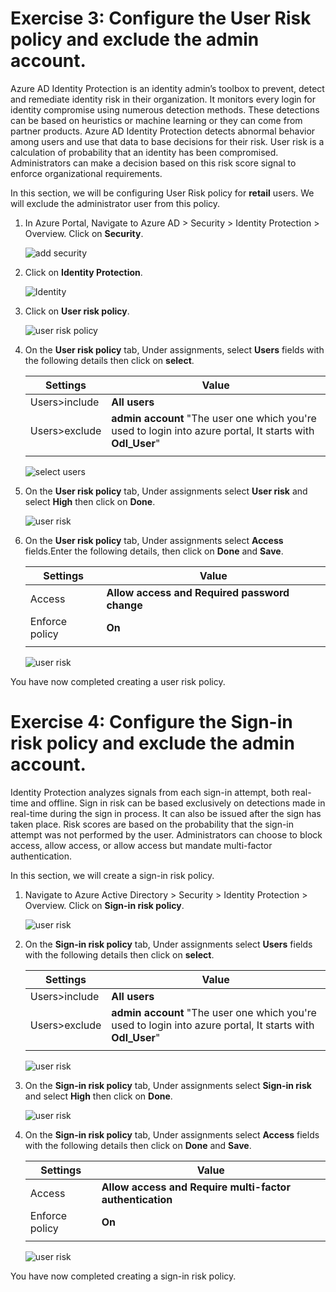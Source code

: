 # Exercise 3: Configure the User Risk policy and exclude the admin account.
Azure AD Identity Protection is an identity admin’s toolbox to prevent, detect and remediate identity risk in their organization. It monitors every login for identity compromise using numerous detection methods. These detections can be based on heuristics or machine learning or they can come from partner products. Azure AD Identity Protection detects abnormal behavior among users and use that data to base decisions for their risk. User risk is a calculation of probability that an identity has been compromised. Administrators can make a decision based on this risk score signal to enforce organizational requirements.

In this section, we will be configuring User Risk policy for **retail** users. We will exclude the administrator user from this policy. 


1. In Azure Portal, Navigate to Azure AD > Security > Identity Protection > Overview. Click on **Security**.



   ![](images/aad-security.png "add security")




2. Click on **Identity Protection**.




   ![](images/aad-identity-protection.png "Identity")




3. Click on **User risk policy**.




   ![](images/user-risk-policy.png "user risk policy")



4. On the **User risk policy** tab, Under assignments, select **Users** fields with the following details then click on **select**.

    | Settings | Value |
    |--|--|
    | Users>include | **All users**  |
    | Users>exclude | **admin account** "The user one which you're used to login into azure portal, It starts with **Odl_User**" |
    | | |



   ![](images/select-users.png "select users")



5. On the **User risk policy** tab, Under assignments select **User risk** and select **High** then click on **Done**.




   ![](images/user-risk.png "user risk")



6. On the **User risk policy** tab, Under assignments select **Access** fields.Enter the following details, then click on **Done** and **Save**.

    | Settings | Value |
    |--|--|
    | Access | **Allow access and Required password change**  |
    | Enforce policy | **On**  |
    | | |




   ![](images/control-users.png "user risk")

You have now completed creating a user risk policy. 

# Exercise 4: Configure the Sign-in risk policy and exclude the admin account.

Identity Protection analyzes signals from each sign-in attempt, both real-time and offline. Sign in risk can be based exclusively on detections made in real-time during the sign in process. It can also be issued after the sign has taken place. Risk scores are based on the probability that the sign-in attempt was not performed by the user. Administrators can choose to block access, allow access, or allow access but mandate multi-factor authentication.

In this section, we will create a sign-in risk policy. 

1. Navigate to  Azure Active Directory > Security > Identity Protection > Overview. Click on **Sign-in risk policy**.




   ![](images/sign-in-risk-policy.png "user risk")



2. On the **Sign-in risk policy** tab, Under assignments select **Users** fields with the following details then click on **select**.

    | Settings | Value |
    |--|--|
    | Users>include | **All users**  |
    | Users>exclude | **admin account** "The user one which you're used to login into azure portal, It starts with **Odl_User**" |
    | | |




   ![](images/sign-in-users.png "user risk")




3. On the **Sign-in risk policy** tab, Under assignments select **Sign-in risk** and select **High** then click on **Done**.




   ![](images/sign-in-risk.png "user risk")



4. On the **Sign-in risk policy** tab, Under assignments select **Access** fields with the following details then click on **Done** and **Save**.

    | Settings | Value |
    |--|--|
    | Access | **Allow access and Require multi-factor authentication**  |
    | Enforce policy | **On**  |
    | | |




   ![](images/sign-in-control.png "user risk")
   
You have now completed creating a sign-in risk policy.
